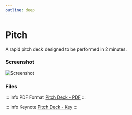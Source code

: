 ```yaml
---
outline: deep
---
```


# Pitch

A rapid pitch deck designed to be performed in 2 minutes. 

### Screenshot

![Screenshot](screenshot.png "Screenshot")

### Files

::: info PDF Format
[Pitch Deck - PDF](rapidanalysis.pdf)
:::

::: info Keynote
[Pitch Deck - Key](rapidanalysis.key)
:::


